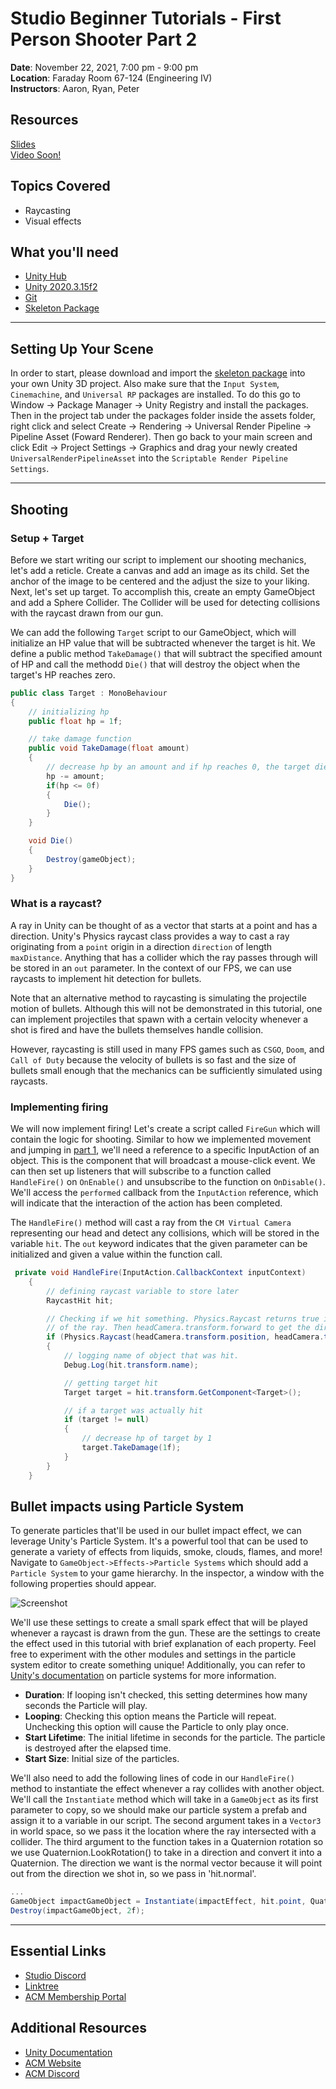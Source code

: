 # Studio Beginner Tutorials - First Person Shooter Part 2
**Date**: November 22, 2021, 7:00 pm - 9:00 pm<br>
**Location**: Faraday Room 67-124 (Engineering IV)<br>
**Instructors**: Aaron, Ryan, Peter
 
## Resources
[Slides](https://tinyurl.com/fps-pt2-slides)<br>
[Video Soon!](Soon)
 
## Topics Covered
* Raycasting 
* Visual effects
 
## What you'll need
* [Unity Hub](https://unity.com/download)
* [Unity 2020.3.15f2](https://unity3d.com/unity/qa/lts-releases)
* [Git](https://git-scm.com/downloads)
* [Skeleton Package](https://tinyurl.com/fps-pt2-package)

---

## Setting Up Your Scene
In order to start, please download and import the [skeleton package](https://tinyurl.com/fps-pt2-package) into your own Unity 3D project. Also make sure that the `Input System`, `Cinemachine`, and `Universal RP` packages are installed. To do this go to Window -> Package Manager -> Unity Registry and install the packages. Then in the project tab under the packages folder inside the assets folder, right click and select Create -> Rendering -> Universal Render Pipeline -> Pipeline Asset (Foward Renderer). Then go back to your main screen and click Edit -> Project Settings -> Graphics and drag your newly created `UniversalRenderPipelineAsset` into the `Scriptable Render Pipeline Settings`.

---

## Shooting
### Setup + Target
Before we start writing our script to implement our shooting mechanics, let's add a reticle. Create a canvas and add an image as its child. Set the anchor of the image to be centered and the adjust the size to your liking. Next, let's set up target. To accomplish this, create an empty GameObject and add a Sphere Collider. The Collider will be used for detecting collisions with the raycast drawn from our gun.

We can add the following `Target` script to our GameObject, which will initialize an HP value that will be subtracted whenever the target is hit. We define a public method `TakeDamage()` that will subtract the specified amount of HP and call the methodd `Die()` that will destroy the object when the target's HP reaches zero.

```csharp
public class Target : MonoBehaviour
{
    // initializing hp
    public float hp = 1f;

    // take damage function
    public void TakeDamage(float amount)
    {
        // decrease hp by an amount and if hp reaches 0, the target dies.
        hp -= amount;
        if(hp <= 0f)
        {
            Die();
        }
    }

    void Die()
    {
        Destroy(gameObject);
    }
}
```

### What is a raycast?
A ray in Unity can be thought of as a vector that starts at a point and has a direction. Unity's Physics raycast class provides a way to cast a ray originating from a `point` origin in a direction `direction` of length `maxDistance`. Anything that has a collider which the ray passes through will be stored in an `out` parameter. In the context of our FPS, we can use raycasts to implement hit detection for bullets. 

Note that an alternative method to raycasting is simulating the projectile motion of bullets. Although this will not be demonstrated in this tutorial, one can implement projectiles that spawn with a certain velocity whenever a shot is fired and have the bullets themselves handle collision.

However, raycasting is still used in many FPS games such as `CSGO`, `Doom`, and `Call of Duty` because the velocity of bullets is so fast and the size of bullets small enough that the mechanics can be sufficiently simulated using raycasts.

### Implementing firing
We will now implement firing! Let's create a script called `FireGun` which will contain the logic for shooting. Similar to how we implemented movement and jumping in [part 1](https://github.com/uclaacm/studio-beginner-tutorials-f21/tree/3d-fps-part-ii/First%20Person%20Shooter%20Part%20I#character-movement-script), we'll need a reference to a specific InputAction of an object. This is the component that will broadcast a mouse-click event. We can then set up listeners that will subscribe to a function called `HandleFire()` on `OnEnable()` and unsubscribe to the function on `OnDisable()`. We'll access the `performed` callback from the `InputAction` reference, which will indicate that the interaction of the action has been completed.

The `HandleFire()` method will cast a ray from the `CM Virtual Camera` representing our head and detect any collisions, which will be stored in the variable `hit`. The `out` keyword indicates that the given parameter can be initialized and given a value within the function call.
```csharp
 private void HandleFire(InputAction.CallbackContext inputContext)
    {
        // defining raycast variable to store later
        RaycastHit hit;

        // Checking if we hit something. Physics.Raycast returns true if something is hit. We pass in headCamera.transform.position to get the starting position
        // of the ray. Then headCamera.transform.forward to get the direction of the ray. Then we store the object we hit into our 'hit' variable.
        if (Physics.Raycast(headCamera.transform.position, headCamera.transform.forward, out hit))
        {
            // logging name of object that was hit.
            Debug.Log(hit.transform.name);

            // getting target hit
            Target target = hit.transform.GetComponent<Target>();

            // if a target was actually hit
            if (target != null)
            {
                // decrease hp of target by 1
                target.TakeDamage(1f);
            }
        }
    }
```

## Bullet impacts using Particle System
To generate particles that'll be used in our bullet impact effect, we can leverage Unity's Particle System. It's a powerful tool that can be used to generate a variety of effects from liquids, smoke, clouds, flames, and more! Navigate to `GameObject->Effects->Particle Systems` which should add a `Particle System` to your game hierarchy. In the inspector, a window with the following properties should appear.

![Screenshot](Screenshots/particle_system.PNG)<br>

We'll use these settings to create a small spark effect that will be played whenever a raycast is drawn from the gun. These are the settings to create the effect used in this tutorial with brief explanation of each property. Feel free to experiment with the other modules and settings in the particle system editor to create something unique! Additionally, you can refer to [Unity's documentation](https://docs.unity3d.com/ScriptReference/ParticleSystem.html) on particle systems for more information.

- **Duration**: If looping isn't checked, this setting determines how many seconds the Particle will play.
- **Looping**: Checking this option means the Particle will repeat. Unchecking this option will cause the Particle to only play once.
- **Start Lifetime**: The initial lifetime in seconds for the particle. The particle is destroyed after the elapsed time.
- **Start Size**: Initial size of the particles. <br>

We'll also need to add the following lines of code in our `HandleFire()` method to instantiate the effect whenever a ray collides with another object. We'll call the `Instantiate` method which will take in a `GameObject` as its first parameter to copy, so we should make our particle system a prefab and assign it to a variable in our script. The second argument takes in a `Vector3` in world space, so we pass it the location where the ray intersected with a collider. The third argument to the function takes in a Quaternion rotation so we use Quaternion.LookRotation() to take in a direction and convert it into a Quaternion. The direction we want is the normal vector because it will point out from the direction we shot in, so we pass in 'hit.normal'.

```csharp
...
GameObject impactGameObject = Instantiate(impactEffect, hit.point, Quaternion.LookRotation(hit.normal));
Destroy(impactGameObject, 2f);
```

---
## Essential Links
- [Studio Discord](https://discord.com/invite/bBk2Mcw)
- [Linktree](https://linktr.ee/acmstudio)
- [ACM Membership Portal](https://members.uclaacm.com/)
## Additional Resources
- [Unity Documentation](https://docs.unity3d.com/Manual/index.html)
- [ACM Website](https://www.uclaacm.com/)
- [ACM Discord](https://discord.com/invite/eWmzKsY)
 
